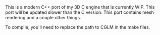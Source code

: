 This is a modern C++ port of my 3D C engine that is currently WIP. This port will be updated slower than the C version. This port contains mesh rendering and a couple other things.

To compile, you'll need to replace the path to CGLM in the make files.



